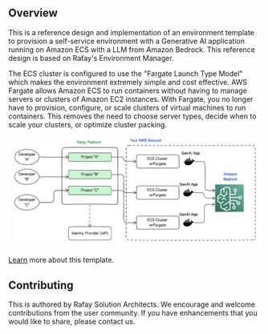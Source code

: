 ## Overview

This is a reference design and implementation of an environment template to provision a self-service environment with a Generative AI application running on Amazon ECS with a LLM from Amazon Bedrock. This reference design is based on Rafay's Environment Manager.

The ECS cluster is configured to use the "Fargate Launch Type Model" which makes the environment extremely simple and cost effective. AWS Fargate allows Amazon ECS to run containers without having to manage servers or clusters of Amazon EC2 instances. With Fargate, you no longer have to provision, configure, or scale clusters of virtual machines to run containers. This removes the need to choose server types, decide when to scale your clusters, or optimize cluster packing.

![Architecture](architecture.png)

[Learn](https://docs.rafay.co/refarch/genai/ecs/overview/) more about this template. 

## Contributing
This is authored by Rafay Solution Architects. We encourage and welcome contributions from the user community. If you have enhancements that you would like to share, please contact us. 
